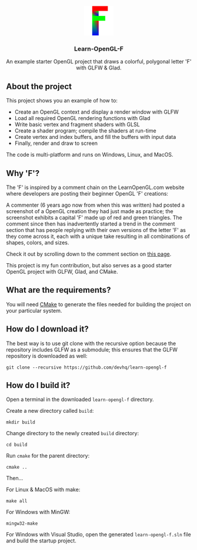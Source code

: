 <div align="center">
    <a href="https://github.com/devhq/learn-opengl-f">
        <img src="images/logo.png" alt="Logo" width="80" height="80">
    </a>
    <h3 align="center">Learn-OpenGL-F</h3>
    <p align="center">
        An example starter OpenGL project that draws a colorful, polygonal letter 'F' with GLFW & Glad.
        <br />
    </p>
</div>

## About the project

This project shows you an example of how to:

  * Create an OpenGL context and display a render window with GLFW
  * Load all required OpenGL rendering functions with Glad
  * Write basic vertex and fragment shaders with GLSL
  * Create a shader program; compile the shaders at run-time
  * Create vertex and index buffers, and fill the buffers with input data
  * Finally, render and draw to screen

The code is multi-platform and runs on Windows, Linux, and MacOS.

## Why 'F'?

The 'F' is inspired by a comment chain on the LearnOpenGL.com website where developers are posting their beginner OpenGL 'F' creations:

A commenter (6 years ago now from when this was written) had posted a screenshot of a OpenGL creation they had just made as practice; the screenshot exhibits a capital 'F' made up of red and green triangles. The comment since then has inadvertently started a trend in the comment section that has people replying with their own versions of the letter 'F' as they come across it, each with a unique take resulting in all combinations of shapes, colors, and sizes.

Check it out by scrolling down to the comment section on [this page](https://learnopengl.com/Getting-started/Hello-Triangle).

This project is my fun contribution, but also serves as a good starter OpenGL project with GLFW, Glad, and CMake.

## What are the requirements?

You will need [CMake](https://cmake.org/download/) to generate the files needed for building the project on your particular system.

## How do I download it?

The best way is to use git clone with the recursive option because the repository includes GLFW as a submodule; this ensures that the GLFW repository is downloaded as well:
```
git clone --recursive https://github.com/devhq/learn-opengl-f
```

## How do I build it?

Open a terminal in the downloaded `learn-opengl-f` directory.

Create a new directory called `build`:

```
mkdir build
```

Change directory to the newly created `build` directory:

```
cd build
```

Run `cmake` for the parent directory:

```
cmake ..
```

Then...


For Linux & MacOS with make:

```
make all
```

For Windows with MinGW:

```
mingw32-make
```

For Windows with Visual Studio, open the generated `learn-opengl-f.sln` file and build the startup project.